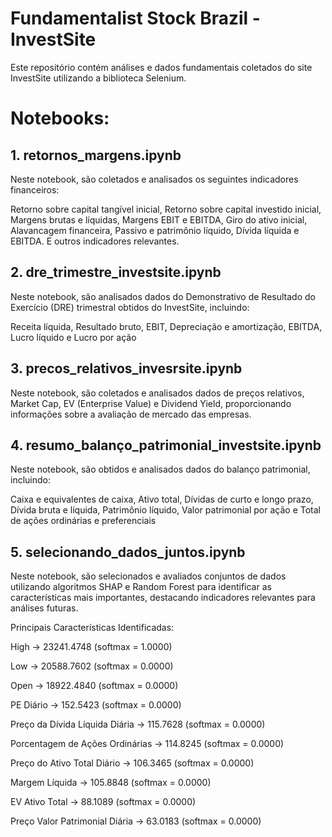 
# Fundamentalist Stock Brazil - InvestSite
Este repositório contém análises e dados fundamentais coletados do site InvestSite utilizando a biblioteca Selenium.

# Notebooks:

## 1. retornos_margens.ipynb
Neste notebook, são coletados e analisados os seguintes indicadores financeiros:

Retorno sobre capital tangível inicial,
Retorno sobre capital investido inicial,
Margens brutas e líquidas,
Margens EBIT e EBITDA,
Giro do ativo inicial,
Alavancagem financeira,
Passivo e patrimônio líquido,
Dívida líquida e EBITDA.
E outros indicadores relevantes.

## 2. dre_trimestre_investsite.ipynb
Neste notebook, são analisados dados do Demonstrativo de Resultado do Exercício (DRE) trimestral obtidos do InvestSite, incluindo:

Receita líquida,
Resultado bruto,
EBIT,
Depreciação e amortização,
EBITDA,
Lucro líquido e 
Lucro por ação

## 3. precos_relativos_invesrsite.ipynb
Neste notebook, são coletados e analisados dados de preços relativos, Market Cap, EV (Enterprise Value) e Dividend Yield, proporcionando informações sobre a avaliação de mercado das empresas.

## 4. resumo_balanço_patrimonial_investsite.ipynb
Neste notebook, são obtidos e analisados dados do balanço patrimonial, incluindo:

Caixa e equivalentes de caixa,
Ativo total,
Dívidas de curto e longo prazo,
Dívida bruta e líquida,
Patrimônio líquido,
Valor patrimonial por ação e
Total de ações ordinárias e preferenciais

## 5. selecionando_dados_juntos.ipynb
Neste notebook, são selecionados e avaliados conjuntos de dados utilizando algoritmos SHAP e Random Forest para identificar as características mais importantes, destacando indicadores relevantes para análises futuras.

Principais Características Identificadas:

High -> 23241.4748 (softmax = 1.0000)

Low -> 20588.7602 (softmax = 0.0000)

Open -> 18922.4840 (softmax = 0.0000)

PE Diário -> 152.5423 (softmax = 0.0000)

Preço da Dívida Líquida Diária -> 115.7628 (softmax = 0.0000)

Porcentagem de Ações Ordinárias -> 114.8245 (softmax = 0.0000)

Preço do Ativo Total Diário -> 106.3465 (softmax = 0.0000)

Margem Líquida -> 105.8848 (softmax = 0.0000)

EV Ativo Total -> 88.1089 (softmax = 0.0000)

Preço Valor Patrimonial Diária -> 63.0183 (softmax = 0.0000)
